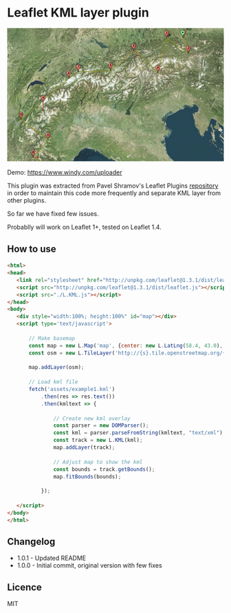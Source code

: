 # Leaflet KML layer plugin

![Example](assets/screenshot.jpg)

Demo: https://www.windy.com/uploader

This plugin was extracted from Pavel Shramov's Leaflet Plugins [repository](https://github.com/shramov/leaflet-plugins) in order to maintain this code more frequently and separate KML layer from other plugins.

So far we have fixed few issues.

Probablly will work on Leaflet 1+, tested on Leaflet 1.4.

## How to use

 ```html
<html>
<head>
	<link rel="stylesheet" href="http://unpkg.com/leaflet@1.3.1/dist/leaflet.css" />
	<script src="http://unpkg.com/leaflet@1.3.1/dist/leaflet.js"></script>
	<script src="./L.KML.js"></script>
</head>
<body>
	<div style="width:100%; height:100%" id="map"></div>
	<script type='text/javascript'>

		// Make basemap
   		const map = new L.Map('map', {center: new L.LatLng(58.4, 43.0), zoom: 11});
   		const osm = new L.TileLayer('http://{s}.tile.openstreetmap.org/{z}/{x}/{y}.png');

		map.addLayer(osm);

		// Load kml file
   		fetch('assets/example1.kml')
   		  	.then(res => res.text())
   		  	.then(kmltext => {

				// Create new kml overlay
   			  	const parser = new DOMParser();
   			  	const kml = parser.parseFromString(kmltext, "text/xml");
   				const track = new L.KML(kml);
   				map.addLayer(track);

				// Adjust map to show the kml
   				const bounds = track.getBounds();
   				map.fitBounds(bounds);

			});

	</script>
</body>
</html>
```

## Changelog

 * 1.0.1 - Updated README
 * 1.0.0 - Initial commit, original version with few fixes

## Licence

MIT
